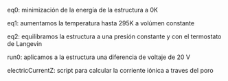 eq0: minimización de la energía de la estructura a 0K

eq1: aumentamos la temperatura hasta 295K a volúmen constante

eq2: equilibramos la estructura a una presión constante y con el termostato de Langevin

run0: aplicamos a la estructura una diferencia de voltaje de 20 V

electricCurrentZ: script para calcular la corriente iónica a traves del poro
